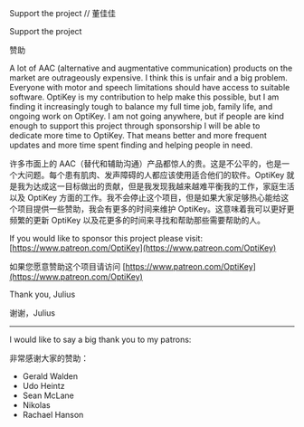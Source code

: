 
Support the project // 董佳佳


Support the project

赞助

A lot of AAC (alternative and augmentative communication) products on the market are outrageously expensive. I think this is unfair and a big problem. Everyone with motor and speech limitations should have access to suitable software. OptiKey is my contribution to help make this possible, but I am finding it increasingly tough to balance my full time job, family life, and ongoing work on OptiKey. I am not going anywhere, but if people are kind enough to support this project through sponsorship I will be able to dedicate more time to OptiKey. That means better and more frequent updates and more time spent finding and helping people in need.

许多市面上的 AAC（替代和辅助沟通）产品都惊人的贵。这是不公平的，也是一个大问题。每个患有肌肉、发声障碍的人都应该使用适合他们的软件。OptiKey 就是我为达成这一目标做出的贡献，但是我发现我越来越难平衡我的工作，家庭生活以及 OptiKey 方面的工作。我不会停止这个项目，但是如果大家足够热心能给这个项目提供一些赞助，我会有更多的时间来维护 OptiKey。这意味着我可以更好更频繁的更新 OptiKey 以及花更多的时间来寻找和帮助那些需要帮助的人。

If you would like to sponsor this project please visit: [https://www.patreon.com/OptiKey](https://www.patreon.com/OptiKey)

如果您愿意赞助这个项目请访问 [https://www.patreon.com/OptiKey](https://www.patreon.com/OptiKey)

Thank you, Julius

谢谢，Julius

<hr/>

I would like to say a big thank you to my patrons:

非常感谢大家的赞助：

* Gerald Walden
* Udo Heintz
* Sean McLane
* Nikolas
* Rachael Hanson

